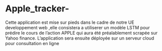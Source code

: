 # Apple_tracker-
Cette application est mise sur pieds dans le cadre de notre UE developpement web ,elle consistera a  utiliserer un modèle LSTM pour  prédire le cours de l’action APPLE qui aura été préalablement scrapée sur Yahoo finance. L’application sera ensuite déployée sur un serveur cloud pour consultation en ligne
